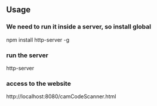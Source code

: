 ## Usage

### We need to run it inside a server, so install global

npm install http-server -g

### run the server

http-server

### access to the website

http://localhost:8080/camCodeScanner.html
